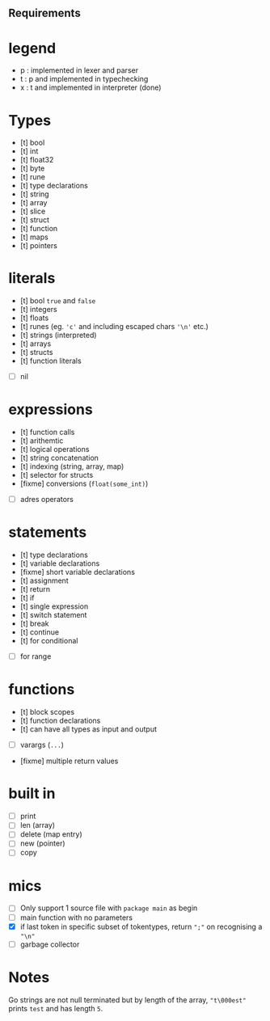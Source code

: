 ## Requirements
# legend
- p : implemented in lexer and parser
- t : p and implemented in typechecking
- x : t and implemented in interpreter (done)

# Types
- [t] bool
- [t] int
- [t] float32
- [t] byte
- [t] rune
- [t] type declarations
- [t] string
- [t] array
- [t] slice
- [t] struct
- [t] function
- [t] maps
- [t] pointers

# literals
- [t] bool `true` and `false`
- [t] integers
- [t] floats
- [t] runes (eg. `'c'` and including escaped chars `'\n'` etc.)
- [t] strings (interpreted)
- [t] arrays
- [t] structs
- [t] function literals
- [ ] nil

# expressions
- [t] function calls
- [t] arithemtic
- [t] logical operations
- [t] string concatenation
- [t] indexing (string, array, map)
- [t] selector for structs
- [fixme] conversions (`float(some_int)`)
- [ ] adres operators

# statements
- [t] type declarations
- [t] variable declarations
- [fixme] short variable declarations
- [t] assignment
- [t] return
- [t] if
- [t] single expression
- [t] switch statement
- [t] break
- [t] continue
- [t] for conditional
- [ ] for range

# functions
- [t] block scopes
- [t] function declarations
- [t] can have all types as input and output
- [ ] varargs (`...`)
- [fixme] multiple return values

# built in
- [ ] print
- [ ] len (array)
- [ ] delete (map entry)
- [ ] new (pointer)
- [ ] copy

# mics
- [ ] Only support 1 source file with `package main` as begin
- [ ] main function with no parameters
- [x] if last token in specific subset of tokentypes, return `";"` on recognising a `"\n"`
- [ ] garbage collector

# Notes
Go strings are not null terminated but by length of the array, `"t\000est"` prints `test` and has length `5`.
